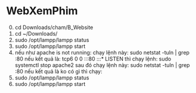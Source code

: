 # WebXemPhim
0. cd Downloads/cham/B_Website
1. cd ~/Downloads/
2. sudo /opt/lampp/lampp status
3. sudo /opt/lampp/lampp start
4. nếu như apache is not running:
chạy lệnh này: sudo netstat -tuln | grep :80
nếu kết quả là: tcp6       0      0 :::80                   :::*                    LISTEN
thì chạy lệnh: sudo systemctl stop apache2
sau đó chạy lệnh này: sudo netstat -tuln | grep :80
nếu kết quả là ko có gì thì chạy:
2. sudo /opt/lampp/lampp status
3. sudo /opt/lampp/lampp start

